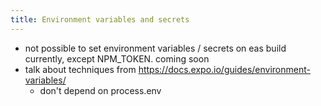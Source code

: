 ```yaml
---
title: Environment variables and secrets
---
```


- not possible to set environment variables / secrets on eas build currently, except NPM_TOKEN. coming soon
- talk about techniques from https://docs.expo.io/guides/environment-variables/
  - don't depend on process.env